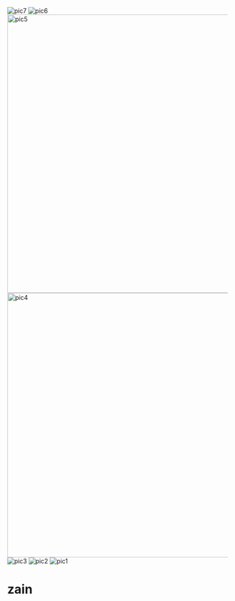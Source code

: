 ![pic7](https://github.com/user-attachments/assets/80201c07-ada5-4752-b637-b1fee7897b12)
![pic6](https://github.com/user-attachments/assets/c2a77e21-9cc5-4876-ae6f-e736866bb976)
<img width="592" height="636" alt="pic5" src="https://github.com/user-attachments/assets/43f3bc07-11c0-4011-8566-fe8cba117d65" />
<img width="599" height="604" alt="pic4" src="https://github.com/user-attachments/assets/4a04761e-3419-47bb-a0e6-751b9b954702" />
![pic3](https://github.com/user-attachments/assets/dafcc034-b1b8-46b4-8fba-5357db0eee10)
![pic2](https://github.com/user-attachments/assets/0dd088d1-93f9-4d63-b5ed-d75cc6bcbfab)
![pic1](https://github.com/user-attachments/assets/0ed6d592-292a-4914-a385-d72c8fd115e7)
# zain
